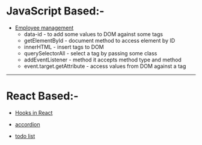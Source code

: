 # JavaScript Based:-

- [Employee management](https://codesandbox.io/p/sandbox/employee-management-5n37xx)
    - data-id - to add some values to DOM against some tags
    - getElementById - document method to access element by ID
    - innerHTML - insert tags to DOM
    - querySelectorAll - select a tag by passing some class
    - addEventListener - method it accepts method type and method
    - event.target.getAttribute - access values from DOM against a tag

---

# React Based:-

- [Hooks in React](https://codesandbox.io/p/sandbox/vj2tft)

- [accordion](https://codesandbox.io/p/sandbox/accordion-l9q2g8)

- [todo list](https://codesandbox.io/p/sandbox/todo-list-kt6r49)